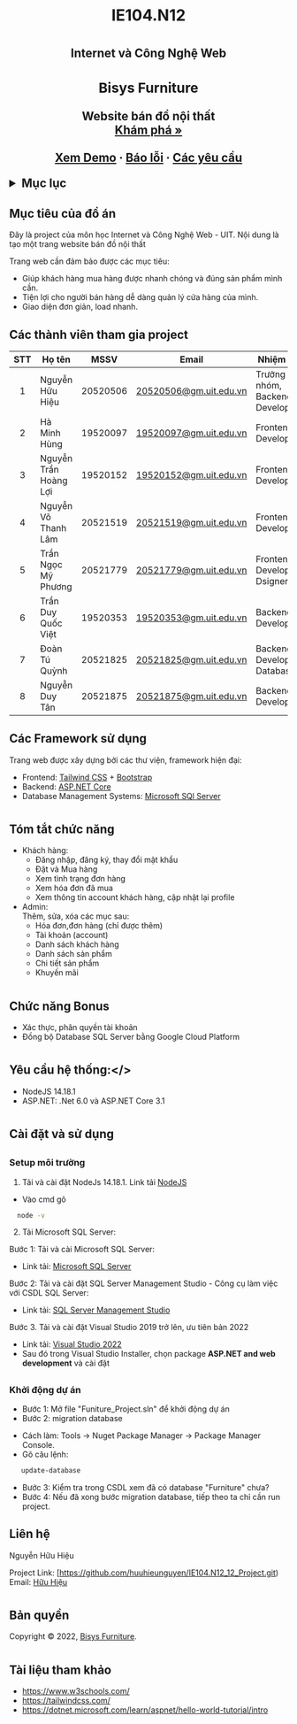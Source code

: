 # <h1 align="center">IE104.N12<h1>
<h2 align="center"> Internet và Công Nghệ Web<h2>

<!-- PROJECT LOGO -->
<div align="center">
  <a href="">
  </a>

  <h3 align="center">Bisys Furniture</h3>

  <p align="center">
    Website bán đồ nội thất
    <br />
    <a href="https://github.com/huuhieunguyen/IE104.N12_12_Project.git"><strong>Khám phá »</strong></a>
    <br />
    <br />
    <a href="#">Xem Demo</a>
    ·
    <a href="https://github.com/huuhieunguyen/IE104.N12_12_Project/issues">Báo lỗi</a>
    ·
    <a href="https://github.com/huuhieunguyen/IE104.N12_12_Project/issues">Các yêu cầu</a>
  </p>
</div>



<!-- TABLE OF CONTENTS -->
<details>
  <summary>Mục lục</summary>
  <ol>
    <li>
      <a href="#muctieu">Mục tiêu đồ án</a>
    </li>
    <li>
      <a href="#dsthanhvien">Danh sách thành viên</a>
    </li>
    <li><a href="#framework">Các Framework</a></li>
    <li>
      <a href="#chucnang">Các chức năng</a>
    </li>
    <li><a href="#yeucau">Yêu cầu hệ thống</a></li>
    <li>
      <a href="#caidat">Cài đặt và sử dụng</a>
      <ul><a href="#setup">Setup môi trường</a></ul>
      <ul><a href="#start">Khởi động dự </a></ul>
    </li>
    <li><a href="#lienhe">Liên hệ</a></li>
    <li><a href="#banquyen">Bản quyền</a></li>
    <li><a href="#thamkhao">Tài liệu tham khảo</a></li>
  </ol>
</details>



<!-- ABOUT THE PROJECT -->
## <h2 id="muctieu">Mục tiêu của đồ án</h2>
Đây là project của môn học Internet và Công Nghệ Web - UIT. Nội dung là tạo một trang website bán đồ nội thất

Trang web cần đảm bảo được các mục tiêu:
- Giúp khách hàng mua hàng được nhanh chóng và đúng sản phẩm mình cần.
- Tiện lợi cho người bán hàng dễ dàng quản lý cửa hàng của mình.
- Giao diện đơn giản, load nhanh.
## <h2 id="dsthanhvien">Các thành viên tham gia project</h2>
 
| STT| Họ tên         | MSSV                 | Email                                                |     Nhiệm vụ    |
|:--:|----------------|------------------------|----------------------------------------------------|-----------------|
| 1  | Nguyễn Hữu Hiệu       | 20520506 |20520506@gm.uit.edu.vn                                     |Trưởng nhóm, Backend Developer      |
| 2  | Hà Minh Hùng        | 19520097 |19520097@gm.uit.edu.vn                                       |Frontend Developer|
| 3  | Nguyễn Trần Hoàng Lợi     | 19520152 |19520152@gm.uit.edu.vn                                 |Frontend Developer|
| 4  |Nguyễn Võ Thanh Lâm | 20521519 |20521519@gm.uit.edu.vn                                        |Frontend Developer|
| 5  |Trần Ngọc Mỹ Phương | 20521779 |20521779@gm.uit.edu.vn                                        |Frontend Developer, Dsigner|
| 6  | Trần Duy Quốc Việt | 19520353 |19520353@gm.uit.edu.vn                                        |Backend Developer|
| 7  | Đoàn Tú Quỳnh | 20521825 |20521825@gm.uit.edu.vn                                             |Backend Developer, Database|
| 8  | Nguyễn Duy Tân | 20521875 |20521875@gm.uit.edu.vn                                            |Backend Developer|

### <h2 id="framework">Các Framework sử dụng</h2>

Trang web được xây dựng bởi các thư viện, framework hiện đại:
* Frontend: [Tailwind CSS](https://tailwindcss.com/) + [Bootstrap](https://getbootstrap.com)
* Backend: [ASP.NET Core](https://dotnet.microsoft.com)
* Database Management Systems: [Microsoft SQl Server](https://www.microsoft.com/en-us/sql-server/sql-server-downloads)

# <h2 id="chucnang">Tóm tắt chức năng</h2>
- Khách hàng:<br/>
  + Đăng nhập, đăng ký, thay đổi mật khẩu
  + Đặt và Mua hàng
  + Xem tình trạng đơn hàng
  + Xem hóa đơn đã mua
  + Xem thông tin account khách hàng, cập nhật lại profile 
- Admin:<br/>
  Thêm, sửa, xóa các mục sau:
  + Hóa đơn,đơn hàng (chỉ được thêm)
  + Tài khoản (account)
  + Danh sách khách hàng
  + Danh sách sản phẩm
  + Chi tiết sản phẩm
  + Khuyến mãi <br/>

# <h2 id="bonus">Chức năng Bonus</h2> 
 + Xác thực, phân quyền tài khoản
 + Đồng bộ Database SQL Server bằng Google Cloud Platform

# <h2 id="yeucau">Yêu cầu hệ thống:</>
- NodeJS 14.18.1
- ASP.NET: .Net 6.0 và ASP.NET Core 3.1

# <h2 id="caidat">Cài đặt và sử dụng</h2>
## <h3 id="setup">Setup môi trường</h3>
1. Tải và cài đặt NodeJs 14.18.1. Link tải [NodeJS](https://nodejs.org/dist/v14.18.1/node-v14.18.1-x64.msi)
+ Vào cmd gõ 
 ```sh
   node -v
   ```
2. Tải Microsoft SQL Server:

Bước 1: Tải và cài Microsoft SQL Server:
- Link tải: [Microsoft SQL Server](https://www.microsoft.com/en-us/sql-server/sql-server-downloads)

Bước 2: Tải và cài đặt SQL Server Management Studio - Công cụ làm việc với CSDL SQL Server:
- Link tải: [SQL Server Management Studio](https://learn.microsoft.com/en-us/sql/ssms/download-sql-server-management-studio-ssms?view=sql-server-ver16)

Bước 3. Tải và cài đặt Visual Studio 2019 trở lên, ưu tiên bản 2022 
- Link tải: [Visual Studio 2022](https://visualstudio.microsoft.com/vs/)
- Sau đó trong Visual Studio Installer, chọn package **ASP.NET and web development** và cài đặt

## <h3 id="start">Khởi động dự án</h3> 
- Bước 1: Mở file "Funiture_Project.sln" để khởi động dự án
- Bước 2: migration database 
+ Cách làm: Tools -> Nuget Package Manager -> Package Manager Console.
+ Gõ câu lệnh: 
```sh
   update-database
   ```
- Bước 3: Kiểm tra trong CSDL xem đã có database "Furniture" chưa?
- Bước 4: Nếu đã xong bước migration database, tiếp theo ta chỉ cần run project.

## <h2 id="lienhe">Liên hệ</h2>

Nguyễn Hữu Hiệu

Project Link: [https://github.com/huuhieunguyen/IE104.N12_12_Project.git) </br>
Email: [Hữu Hiệu](mailto:20520506@gm.uit.edu.vn)

# <h2 id="banquyen">Bản quyền</h3>
Copyright © 2022, [Bisys Furniture](https://github.com/huuhieunguyen/IE104.N12_12_Project.git).
# <h2 id="thamkhao">Tài liệu tham khảo</h2> 
- https://www.w3schools.com/
- https://tailwindcss.com/
- https://dotnet.microsoft.com/learn/aspnet/hello-world-tutorial/intro
